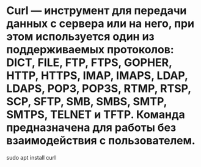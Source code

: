 # Curl — инструмент для передачи данных с сервера или на него, при этом используется один из поддерживаемых протоколов: DICT, FILE, FTP, FTPS, GOPHER, HTTP, HTTPS, IMAP, IMAPS, LDAP, LDAPS, POP3, POP3S, RTMP, RTSP, SCP, SFTP, SMB, SMBS, SMTP, SMTPS, TELNET и TFTP. Команда предназначена для работы без взаимодействия с пользователем.


sudo apt install curl